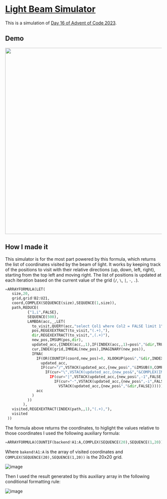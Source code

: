 # [Light Beam Simulator](https://docs.google.com/spreadsheets/d/1K_7DQ7b_dtYSsnGpCcr9c8ph5nwwDXfSoPpEWslQHL4/)

This is a simulation of [Day 16 of Advent of Code 2023](https://adventofcode.com/2023/day/16). 

## Demo

<img src="https://i.imgur.com/rjilLf2.gif" width="600">

## How I made it

This simulator is for the most part powered by this formula, which returns the list of coordinates visited by the beam of light. It works by keeping track of the positions to visit with their relative directions (up, down, left, right), starting from the top left and moving right. The list of positions is updated at each iteration based on the current value of the grid (`/`, `\`, `|`, `-`, `.`).

```py
=ARRAYFORMULA(LET(
   size,20,
   grid,grid!B2:U21,
   coord,COMPLEX(SEQUENCE(size),SEQUENCE(1,size)),
   path,REDUCE(
          {"1,i",FALSE},
          SEQUENCE(500),
          LAMBDA(acc,_,LET(
            to_visit,QUERY(acc,"select Col1 where Col2 = FALSE limit 1"),
            pos,REGEXEXTRACT(to_visit,"(.+),"),
            dir,REGEXEXTRACT(to_visit,",(.+)"),
            new_pos,IMSUM(pos,dir),
            updated_acc,{INDEX(acc,,1),IF(INDEX(acc,,1)=pos&","&dir,TRUE,INDEX(acc,,2))},
            cur,INDEX(grid,IMREAL(new_pos),IMAGINARY(new_pos)),
            IFNA(
              IF(OR(COUNTIF(coord,new_pos)=0, XLOOKUP(pos&","&dir,INDEX(acc,,1),INDEX(acc,,2),FALSE)=TRUE),
                updated_acc,
                IF(cur="/",VSTACK(updated_acc,{new_pos&","&IMSUB(0,COMPLEX(IMAGINARY(dir),IMREAL(dir))),FALSE}),
                  IF(cur="\",VSTACK(updated_acc,{new_pos&","&COMPLEX(IMAGINARY(dir),IMREAL(dir)),FALSE}),
                    IF(cur="|",VSTACK(updated_acc,{new_pos&",-1",FALSE;new_pos&",1",FALSE}),
                      IF(cur="-",VSTACK(updated_acc,{new_pos&",-i",FALSE;new_pos&",i",FALSE}),
                        VSTACK(updated_acc,{new_pos&","&dir,FALSE})))))),
              acc
            )
          ))
        ),
   visited,REGEXEXTRACT(INDEX(path,,1),"(.+),"),
   visited
 ))
```

The formula above returns the coordinates, to higlight the values relative to those coordinates I used the following auxiliary formula:

```py
=ARRAYFORMULA(COUNTIF(backend!A1:A,COMPLEX(SEQUENCE(20),SEQUENCE(1,20))))
```

Where `bakend!A1:A` is the array of visited coordinates and `COMPLEX(SEQUENCE(20),SEQUENCE(1,20))` is the 20x20 grid.

![image](https://github.com/user-attachments/assets/f47db153-1b33-4ddc-aa26-abc9763d4226)

Then I used the result generated by this auxiliary array in the following conditional formatting rule:

![image](https://github.com/user-attachments/assets/5f1afd52-cde7-4cc7-bd11-6c616baf00bd)
